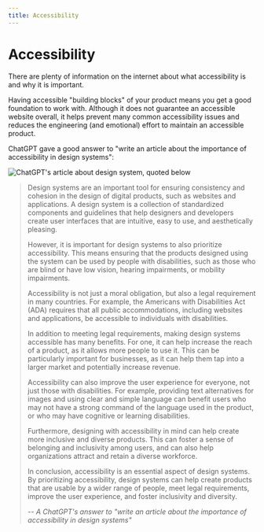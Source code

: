 ```yaml
---
title: Accessibility
---
```


# Accessibility

There are plenty of information on the internet about what accessibility is and why it is important.

Having accessible "building blocks" of your product means you get a good foundation to work with. Although it does not guarantee an accessible website overall, it helps prevent many common accessibility issues and reduces the engineering (and emotional) effort to maintain an accessible product.

ChatGPT gave a good answer to "write an article about the importance of accessibility in design systems":

![ChatGPT's article about design system, quoted below](/assets/img/docs/a11y-chatgpt.png)

> Design systems are an important tool for ensuring consistency and cohesion in the design of digital products, such as websites and applications. A design system is a collection of standardized components and guidelines that help designers and developers create user interfaces that are intuitive, easy to use, and aesthetically pleasing.
> 
> However, it is important for design systems to also prioritize accessibility. This means ensuring that the products designed using the system can be used by people with disabilities, such as those who are blind or have low vision, hearing impairments, or mobility impairments.
> 
> Accessibility is not just a moral obligation, but also a legal requirement in many countries. For example, the Americans with Disabilities Act (ADA) requires that all public accommodations, including websites and applications, be accessible to individuals with disabilities.
> 
> In addition to meeting legal requirements, making design systems accessible has many benefits. For one, it can help increase the reach of a product, as it allows more people to use it. This can be particularly important for businesses, as it can help them tap into a larger market and potentially increase revenue.
> 
> Accessibility can also improve the user experience for everyone, not just those with disabilities. For example, providing text alternatives for images and using clear and simple language can benefit users who may not have a strong command of the language used in the product, or who may have cognitive or learning disabilities.
> 
> Furthermore, designing with accessibility in mind can help create more inclusive and diverse products. This can foster a sense of belonging and inclusivity among users, and can also help organizations attract and retain a diverse workforce.
> 
> In conclusion, accessibility is an essential aspect of design systems. By prioritizing accessibility, design systems can help create products that are usable by a wider range of people, meet legal requirements, improve the user experience, and foster inclusivity and diversity.
> 
> -- *A ChatGPT's answer to "write an article about the importance of accessibility in design systems"*